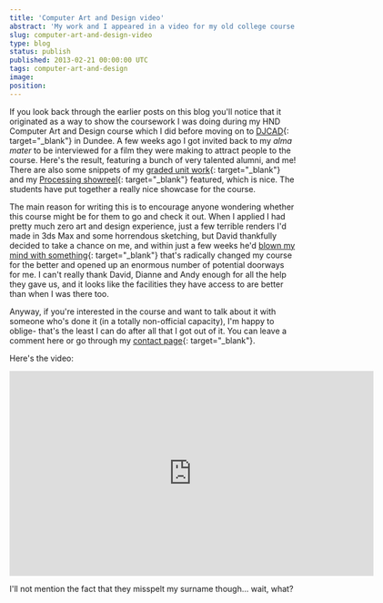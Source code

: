 ```yaml
---
title: 'Computer Art and Design video'
abstract: 'My work and I appeared in a video for my old college course'
slug: computer-art-and-design-video
type: blog
status: publish
published: 2013-02-21 00:00:00 UTC
tags: computer-art-and-design
image: 
position: 
---
```


If you look back through the earlier posts on this blog you\'ll notice
that it originated as a way to show the coursework I was doing during my
HND Computer Art and Design course which I did before moving on to
[DJCAD][1]{: target="_blank"} in Dundee. A few weeks ago I got invited
back to my *alma mater* to be interviewed for a film they were making to
attract people to the course. Here\'s the result, featuring a bunch of
very talented alumni, and me! There are also some snippets of my [graded
unit work](/projects/motion-tracking/){: target="_blank"} and my
[Processing showreel](/projects/showreel-2011/){: target="_blank"}
featured, which is nice. The students have put together a really nice
showcase for the course.

The main reason for writing this is to encourage anyone wondering
whether this course might be for them to go and check it out. When I
applied I had pretty much zero art and design experience, just a few
terrible renders I\'d made in 3ds Max and some horrendous sketching, but
David thankfully decided to take a chance on me, and within just a few
weeks he\'d [blown my mind with something][2]{: target="_blank"} that\'s
radically changed my course for the better and opened up an enormous
number of potential doorways for me. I can\'t really thank David, Dianne
and Andy enough for all the help they gave us, and it looks like the
facilities they have access to are better than when I was there too.

Anyway, if you\'re interested in the course and want to talk about it
with someone who\'s done it (in a totally non-official capacity), I\'m
happy to oblige- that\'s the least I can do after all that I got out of
it. You can leave a comment here or go through my [contact page][3]{:
target="_blank"}.

Here\'s the video:

<iframe class="ql-video" allowfullscreen="true" src="https://player.vimeo.com/video/58704629" width="640" height="360" frameborder="0"></iframe>



I\'ll not mention the fact that they misspelt my surname though... wait,
what?



[1]: https://www.dundee.ac.uk/study/ug/digital-interaction-design/
[2]: http://www.complexification.net/gallery/machines/substrate/index.php
[3]: http://velvetkevorkian.co.uk/contact/


